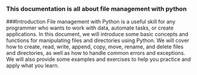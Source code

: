 ### This documentation is all about file management with python

###Introduction
File management with Python is a useful skill for any programmer who wants to work with data, automate tasks, or create applications. In this document, we will introduce some basic concepts and functions for manipulating files and directories using Python. We will cover how to create, read, write, append, copy, move, rename, and delete files and directories, as well as how to handle common errors and exceptions. We will also provide some examples and exercises to help you practice and apply what you learn.

